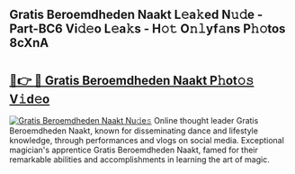 ## Gratis Beroemdheden Naakt L𝚎a𝚔ed N𝚞𝚍e - Part-BC6 Vi𝚍𝚎o L𝚎a𝚔s - H𝚘𝚝 O𝚗𝚕yf𝚊ns P𝚑𝚘tos 8cXnA

# <h2><a href="http://kf50j9.oniu.top/?m=Gratis+Beroemdheden+Naakt">🔗👉 🔴 Gratis Beroemdheden Naakt P𝚑ot𝚘𝚜 V𝚒d𝚎o</a></h2>

[![Gratis Beroemdheden Naakt Nu𝚍e𝚜](https://i.imgur.com/0qMVB7G.gif)](http://kf50j9.oniu.top/?m=Gratis+Beroemdheden+Naakt)
Online thought leader Gratis Beroemdheden Naakt, known for disseminating dance and lifestyle knowledge, through performances and vlogs on social media. Exceptional magician's apprentice Gratis Beroemdheden Naakt, famed for their remarkable abilities and accomplishments in learning the art of magic.  
